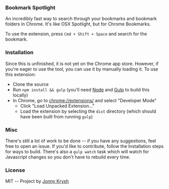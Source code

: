 ### Bookmark Spotlight

An incredibly fast way to search through your bookmarks and bookmark folders in Chrome.  It's like OSX Spotlight, but for Chrome Bookmarks.

To use the extension, press `Cmd + Shift + Space` and search for the bookmark.

### Installation

Since this is unfinished, it is not yet on the Chrome app store.  However, if you're eager to use the tool, you can use it by manually loading it.  To use this extension:
- Clone the source
- Run `npm install && gulp` (you'll need [Node](https://nodejs.org/en/) and [Gulp](http://gulpjs.com/) to build this locally)
- In Chrome, go to [chrome://extensions/](chrome://extensions/) and select "Developer Mode"
  - Click "Load Unpacked Extension..."
  - Load the extension by selecting the `dist` directory (which should have been built from running `gulp`)

### Misc
There's still a lot of work to be done -- if you have any suggestions, feel free to open an issue.  If you'd like to contribute, follow the Installation steps for ways to build.  There's also a `gulp watch` task which will watch for Javascript changes so you don't have to rebuild every time.

### License

MIT -- Project by [Jonny Krysh](https://github.com/jonnykry)
